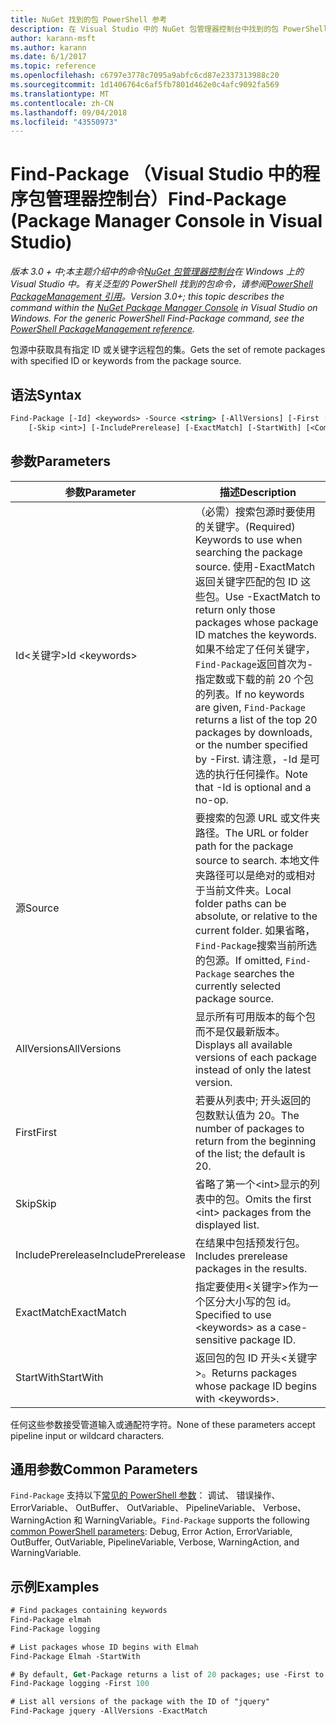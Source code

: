 ```yaml
---
title: NuGet 找到的包 PowerShell 参考
description: 在 Visual Studio 中的 NuGet 包管理器控制台中找到的包 PowerShell 命令参考。
author: karann-msft
ms.author: karann
ms.date: 6/1/2017
ms.topic: reference
ms.openlocfilehash: c6797e3778c7095a9abfc6cd87e2337313988c20
ms.sourcegitcommit: 1d1406764c6af5fb7801d462e0c4afc9092fa569
ms.translationtype: MT
ms.contentlocale: zh-CN
ms.lasthandoff: 09/04/2018
ms.locfileid: "43550973"
---
```

# <a name="find-package-package-manager-console-in-visual-studio"></a><span data-ttu-id="39002-103">Find-Package （Visual Studio 中的程序包管理器控制台）</span><span class="sxs-lookup"><span data-stu-id="39002-103">Find-Package (Package Manager Console in Visual Studio)</span></span>

<span data-ttu-id="39002-104">*版本 3.0 + 中;本主题介绍中的命令[NuGet 包管理器控制台](package-manager-console.md)在 Windows 上的 Visual Studio 中。有关泛型的 PowerShell 找到的包命令，请参阅[PowerShell PackageManagement 引用](/powershell/module/packagemanagement/?view=powershell-6)。*</span><span class="sxs-lookup"><span data-stu-id="39002-104">*Version 3.0+; this topic describes the command within the [NuGet Package Manager Console](package-manager-console.md) in Visual Studio on Windows. For the generic PowerShell Find-Package command, see the [PowerShell PackageManagement reference](/powershell/module/packagemanagement/?view=powershell-6).*</span></span>

<span data-ttu-id="39002-105">包源中获取具有指定 ID 或关键字远程包的集。</span><span class="sxs-lookup"><span data-stu-id="39002-105">Gets the set of remote packages with specified ID or keywords from the package source.</span></span>

## <a name="syntax"></a><span data-ttu-id="39002-106">语法</span><span class="sxs-lookup"><span data-stu-id="39002-106">Syntax</span></span>

```ps
Find-Package [-Id] <keywords> -Source <string> [-AllVersions] [-First [<int>]]
    [-Skip <int>] [-IncludePrerelease] [-ExactMatch] [-StartWith] [<CommonParameters>]
```

## <a name="parameters"></a><span data-ttu-id="39002-107">参数</span><span class="sxs-lookup"><span data-stu-id="39002-107">Parameters</span></span>

| <span data-ttu-id="39002-108">参数</span><span class="sxs-lookup"><span data-stu-id="39002-108">Parameter</span></span> | <span data-ttu-id="39002-109">描述</span><span class="sxs-lookup"><span data-stu-id="39002-109">Description</span></span> |
| --- | --- |
| <span data-ttu-id="39002-110">Id&lt;关键字&gt;</span><span class="sxs-lookup"><span data-stu-id="39002-110">Id &lt;keywords&gt;</span></span> | <span data-ttu-id="39002-111">（必需）搜索包源时要使用的关键字。</span><span class="sxs-lookup"><span data-stu-id="39002-111">(Required) Keywords to use when searching the package source.</span></span> <span data-ttu-id="39002-112">使用-ExactMatch 返回关键字匹配的包 ID 这些包。</span><span class="sxs-lookup"><span data-stu-id="39002-112">Use -ExactMatch to return only those packages whose package ID matches the keywords.</span></span> <span data-ttu-id="39002-113">如果不给定了任何关键字，`Find-Package`返回首次为-指定数或下载的前 20 个包的列表。</span><span class="sxs-lookup"><span data-stu-id="39002-113">If no keywords are given, `Find-Package` returns a list of the top 20 packages by downloads, or the number specified by -First.</span></span> <span data-ttu-id="39002-114">请注意，-Id 是可选的执行任何操作。</span><span class="sxs-lookup"><span data-stu-id="39002-114">Note that -Id is optional and a no-op.</span></span> |
| <span data-ttu-id="39002-115">源</span><span class="sxs-lookup"><span data-stu-id="39002-115">Source</span></span> | <span data-ttu-id="39002-116">要搜索的包源 URL 或文件夹路径。</span><span class="sxs-lookup"><span data-stu-id="39002-116">The URL or folder path for the package source to search.</span></span> <span data-ttu-id="39002-117">本地文件夹路径可以是绝对的或相对于当前文件夹。</span><span class="sxs-lookup"><span data-stu-id="39002-117">Local folder paths can be absolute, or relative to the current folder.</span></span> <span data-ttu-id="39002-118">如果省略，`Find-Package`搜索当前所选的包源。</span><span class="sxs-lookup"><span data-stu-id="39002-118">If omitted, `Find-Package` searches the currently selected package source.</span></span> |
| <span data-ttu-id="39002-119">AllVersions</span><span class="sxs-lookup"><span data-stu-id="39002-119">AllVersions</span></span> | <span data-ttu-id="39002-120">显示所有可用版本的每个包而不是仅最新版本。</span><span class="sxs-lookup"><span data-stu-id="39002-120">Displays all available versions of each package instead of only the latest version.</span></span> |
| <span data-ttu-id="39002-121">First</span><span class="sxs-lookup"><span data-stu-id="39002-121">First</span></span> | <span data-ttu-id="39002-122">若要从列表中; 开头返回的包数默认值为 20。</span><span class="sxs-lookup"><span data-stu-id="39002-122">The number of packages to return from the beginning of the list; the default is 20.</span></span> |
| <span data-ttu-id="39002-123">Skip</span><span class="sxs-lookup"><span data-stu-id="39002-123">Skip</span></span> | <span data-ttu-id="39002-124">省略了第一个&lt;int&gt;显示的列表中的包。</span><span class="sxs-lookup"><span data-stu-id="39002-124">Omits the first &lt;int&gt; packages from the displayed list.</span></span>  |
| <span data-ttu-id="39002-125">IncludePrerelease</span><span class="sxs-lookup"><span data-stu-id="39002-125">IncludePrerelease</span></span> | <span data-ttu-id="39002-126">在结果中包括预发行包。</span><span class="sxs-lookup"><span data-stu-id="39002-126">Includes prerelease packages in the results.</span></span> |
| <span data-ttu-id="39002-127">ExactMatch</span><span class="sxs-lookup"><span data-stu-id="39002-127">ExactMatch</span></span> | <span data-ttu-id="39002-128">指定要使用&lt;关键字&gt;作为一个区分大小写的包 id。</span><span class="sxs-lookup"><span data-stu-id="39002-128">Specified to use &lt;keywords&gt; as a case-sensitive package ID.</span></span> |
| <span data-ttu-id="39002-129">StartWith</span><span class="sxs-lookup"><span data-stu-id="39002-129">StartWith</span></span> | <span data-ttu-id="39002-130">返回包的包 ID 开头&lt;关键字&gt;。</span><span class="sxs-lookup"><span data-stu-id="39002-130">Returns packages whose package ID begins with &lt;keywords&gt;.</span></span> |

<span data-ttu-id="39002-131">任何这些参数接受管道输入或通配符字符。</span><span class="sxs-lookup"><span data-stu-id="39002-131">None of these parameters accept pipeline input or wildcard characters.</span></span>

## <a name="common-parameters"></a><span data-ttu-id="39002-132">通用参数</span><span class="sxs-lookup"><span data-stu-id="39002-132">Common Parameters</span></span>

<span data-ttu-id="39002-133">`Find-Package` 支持以下[常见的 PowerShell 参数](http://go.microsoft.com/fwlink/?LinkID=113216)： 调试、 错误操作、 ErrorVariable、 OutBuffer、 OutVariable、 PipelineVariable、 Verbose、 WarningAction 和 WarningVariable。</span><span class="sxs-lookup"><span data-stu-id="39002-133">`Find-Package` supports the following [common PowerShell parameters](http://go.microsoft.com/fwlink/?LinkID=113216): Debug, Error Action, ErrorVariable, OutBuffer, OutVariable, PipelineVariable, Verbose, WarningAction, and WarningVariable.</span></span>

## <a name="examples"></a><span data-ttu-id="39002-134">示例</span><span class="sxs-lookup"><span data-stu-id="39002-134">Examples</span></span>

```ps
# Find packages containing keywords
Find-Package elmah
Find-Package logging

# List packages whose ID begins with Elmah
Find-Package Elmah -StartWith

# By default, Get-Package returns a list of 20 packages; use -First to show more
Find-Package logging -First 100

# List all versions of the package with the ID of "jquery"
Find-Package jquery -AllVersions -ExactMatch
```
